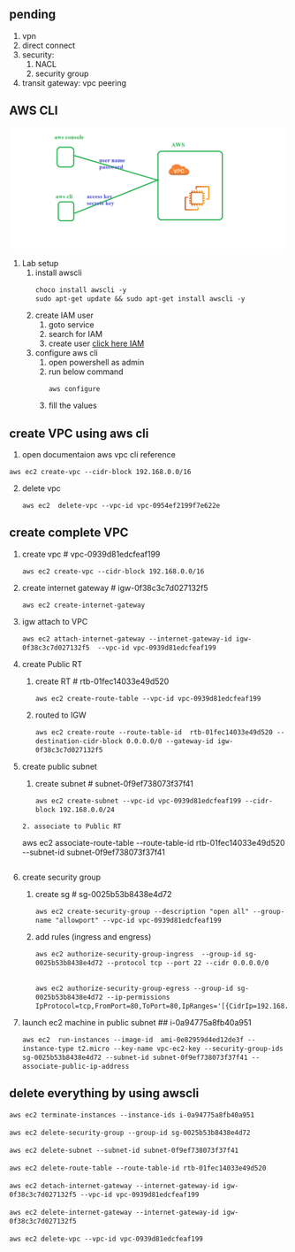 ## pending 
  1. vpn
  2. direct connect
  3. security: 
      1. NACL
      2. security group
  4. transit gateway: vpc peering 
## AWS CLI 
![awscli](images/awscli.png)
   1. Lab setup 
      1. install awscli 
         ```
         choco install awscli -y
         sudo apt-get update && sudo apt-get install awscli -y
         ``` 
      2. create IAM user 
         1. goto service
         2. search for IAM
         3. create user 
      [click here IAM](https://github.com/ABBANAPURI0445/devops-aws/blob/master/AWS/AWS%20CLI/aws-clI.md)
      3. configure aws cli 
         1. open powershell as admin
         2. run below command
            ```
            aws configure
            ```
         3. fill the values 
## create VPC using aws cli 
   1. open documentaion aws vpc cli reference 
   ```
   aws ec2 create-vpc --cidr-block 192.168.0.0/16
   ```
   2. delete vpc 
      ```
      aws ec2  delete-vpc --vpc-id vpc-0954ef2199f7e622e
      ``` 
## create complete VPC 
   1. create vpc  # vpc-0939d81edcfeaf199
      ```
      aws ec2 create-vpc --cidr-block 192.168.0.0/16
      ``` 
   2. create internet gateway #  igw-0f38c3c7d027132f5
       ```
       aws ec2 create-internet-gateway
       ``` 
   3. igw attach to VPC 
      ```
      aws ec2 attach-internet-gateway --internet-gateway-id igw-0f38c3c7d027132f5  --vpc-id vpc-0939d81edcfeaf199
      ```
   4. create Public RT 
      1. create RT # rtb-01fec14033e49d520
         ```
         aws ec2 create-route-table --vpc-id vpc-0939d81edcfeaf199
         ```
      2. routed to IGW 
         ```
         aws ec2 create-route --route-table-id  rtb-01fec14033e49d520 --destination-cidr-block 0.0.0.0/0 --gateway-id igw-0f38c3c7d027132f5
         ``` 
   5. create public subnet
      1. create subnet # subnet-0f9ef738073f37f41
         ```
         aws ec2 create-subnet --vpc-id vpc-0939d81edcfeaf199 --cidr-block 192.168.0.0/24
        ```
      2. associate to Public RT 
         ```
         aws ec2 associate-route-table  --route-table-id rtb-01fec14033e49d520  --subnet-id subnet-0f9ef738073f37f41

      
         ``` 
   6. create security group 
      1. create sg # sg-0025b53b8438e4d72
         ```
         aws ec2 create-security-group --description "open all" --group-name "allowport" --vpc-id vpc-0939d81edcfeaf199
      2. add rules (ingress and engress) 
         ```
         aws ec2 authorize-security-group-ingress  --group-id sg-0025b53b8438e4d72 --protocol tcp --port 22 --cidr 0.0.0.0/0
         ```
         ```
         
         aws ec2 authorize-security-group-egress --group-id sg-0025b53b8438e4d72 --ip-permissions IpProtocol=tcp,FromPort=80,ToPort=80,IpRanges='[{CidrIp=192.168.0.0/16}]
         ```
   7. launch ec2 machine in public subnet ## i-0a94775a8fb40a951
      ```
      aws ec2  run-instances --image-id  ami-0e82959d4ed12de3f --instance-type t2.micro --key-name vpc-ec2-key --security-group-ids sg-0025b53b8438e4d72 --subnet-id subnet-0f9ef738073f37f41 --associate-public-ip-address
      ``` 

## delete everything by using awscli

```
aws ec2 terminate-instances --instance-ids i-0a94775a8fb40a951

aws ec2 delete-security-group --group-id sg-0025b53b8438e4d72

aws ec2 delete-subnet --subnet-id subnet-0f9ef738073f37f41

aws ec2 delete-route-table --route-table-id rtb-01fec14033e49d520

aws ec2 detach-internet-gateway --internet-gateway-id igw-0f38c3c7d027132f5 --vpc-id vpc-0939d81edcfeaf199

aws ec2 delete-internet-gateway --internet-gateway-id igw-0f38c3c7d027132f5

aws ec2 delete-vpc --vpc-id vpc-0939d81edcfeaf199

```
